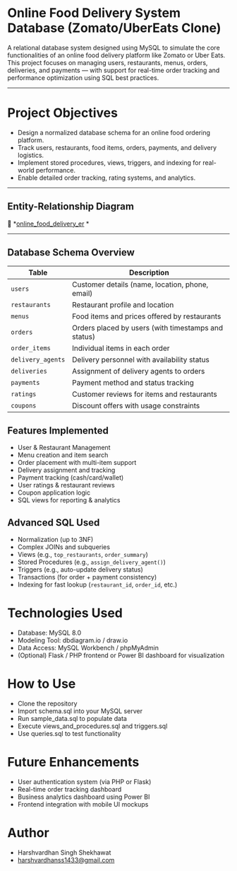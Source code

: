 
#  Online Food Delivery System Database (Zomato/UberEats Clone)

A relational database system designed using MySQL to simulate the core functionalities of an online food delivery platform like Zomato or Uber Eats. This project focuses on managing users, restaurants, menus, orders, deliveries, and payments — with support for real-time order tracking and performance optimization using SQL best practices.

---

# Project Objectives

- Design a normalized database schema for an online food ordering platform.
- Track users, restaurants, food items, orders, payments, and delivery logistics.
- Implement stored procedures, views, triggers, and indexing for real-world performance.
- Enable detailed order tracking, rating systems, and analytics.

---

##  Entity-Relationship Diagram

📎 *[online_food_delivery_er](https://github.com/user-attachments/assets/8fb16b83-e945-447e-9aaf-e2f0d87bbd76)
*

---

##  Database Schema Overview

| Table | Description |
|-------|-------------|
| `users` | Customer details (name, location, phone, email) |
| `restaurants` | Restaurant profile and location |
| `menus` | Food items and prices offered by restaurants |
| `orders` | Orders placed by users (with timestamps and status) |
| `order_items` | Individual items in each order |
| `delivery_agents` | Delivery personnel with availability status |
| `deliveries` | Assignment of delivery agents to orders |
| `payments` | Payment method and status tracking |
| `ratings` | Customer reviews for items and restaurants |
| `coupons` | Discount offers with usage constraints |


##  Features Implemented
- User & Restaurant Management
- Menu creation and item search
- Order placement with multi-item support
- Delivery assignment and tracking
- Payment tracking (cash/card/wallet)
- User ratings & restaurant reviews
- Coupon application logic
- SQL views for reporting & analytics

##  Advanced SQL Used

- Normalization (up to 3NF)
- Complex JOINs and subqueries
- Views (e.g., `top_restaurants`, `order_summary`)
- Stored Procedures (e.g., `assign_delivery_agent()`)
- Triggers (e.g., auto-update delivery status)
- Transactions (for order + payment consistency)
- Indexing for fast lookup (`restaurant_id`, `order_id`, etc.)

# Technologies Used
- Database: MySQL 8.0
- Modeling Tool: dbdiagram.io / draw.io
- Data Access: MySQL Workbench / phpMyAdmin
- (Optional) Flask / PHP frontend or Power BI dashboard for visualization

# How to Use
- Clone the repository
- Import schema.sql into your MySQL server
- Run sample_data.sql to populate data
- Execute views_and_procedures.sql and triggers.sql
- Use queries.sql to test functionality

# Future Enhancements
- User authentication system (via PHP or Flask)
- Real-time order tracking dashboard
- Business analytics dashboard using Power BI
- Frontend integration with mobile UI mockups

# Author
- Harshvardhan Singh Shekhawat
- harshvardhanss1433@gmail.com

